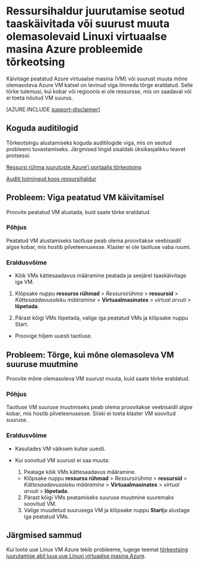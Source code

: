 <properties
   pageTitle="VM taaskäivitamine või suuruse muutmise probleemid | Microsoft Azure'i"
   description="Ressursihaldur juurutamise seotud taaskäivitada või suurust muuta olemasolevaid Linuxi virtuaalse masina Azure probleemide tõrkeotsing"
   services="virtual-machines-linux, azure-resource-manager"
   documentationCenter=""
   authors="Deland-Han"
   manager="felixwu"
   editor=""
   tags="top-support-issue"/>

<tags
   ms.service="virtual-machines-linux"
   ms.topic="support-article"
   ms.tgt_pltfrm="vm-linux"
   ms.devlang="na"
   ms.workload="required"
   ms.date="09/09/2016"
   ms.author="delhan"/>

# <a name="troubleshoot-resource-manager-deployment-issues-with-restarting-or-resizing-an-existing-linux-virtual-machine-in-azure"></a>Ressursihaldur juurutamise seotud taaskäivitada või suurust muuta olemasolevaid Linuxi virtuaalse masina Azure probleemide tõrkeotsing

Käivitage peatatud Azure virtuaalse masina (VM) või suurust muuta mõne olemasoleva Azure VM katsel on levinud viga ilmneda tõrge eraldatud. Selle tõrke tulemusi, kui kobar või regioonis ei ole ressursse, mis on saadaval või ei toeta nõutud VM suurus.

[AZURE.INCLUDE [support-disclaimer](../../includes/support-disclaimer.md)]

## <a name="collect-audit-logs"></a>Koguda auditilogid

Tõrkeotsingu alustamiseks koguda auditilogide viga, mis on seotud probleemi tuvastamiseks. Järgmised lingid sisaldab üksikasjalikku teavet protsessi:

[Ressursi rühma juurutuste Azure'i portaalis tõrkeotsing](../resource-manager-troubleshoot-deployments-portal.md)

[Auditi toimingud koos ressursihaldur](../resource-group-audit.md)

## <a name="issue-error-when-starting-a-stopped-vm"></a>Probleem: Viga peatatud VM käivitamisel

Proovite peatatud VM alustada, kuid saate tõrke eraldatud.

### <a name="cause"></a>Põhjus

Peatatud VM alustamiseks taotluse peab olema proovitakse veebisaidil algse kobar, mis hostib pilveteenusesse. Klaster ei ole taotluse vaba ruumi.

### <a name="resolution"></a>Eraldusvõime

*   Kõik VMs kättesaadavus määramine peatada ja seejärel taaskäivitage iga VM.

  1. Klõpsake nuppu **ressurss rühmad** > _Ressursirühma_ > **ressursid** > _Kättesaadavusoleku määramine_ > **Virtuaalmasinates** > _virtual arvuti_ > **lõpetada**.

  2. Pärast kõigi VMs lõpetada, valige iga peatatud VMs ja klõpsake nuppu Start.

*   Proovige hiljem uuesti taotluse.

## <a name="issue-error-when-resizing-an-existing-vm"></a>Probleem: Tõrge, kui mõne olemasoleva VM suuruse muutmine

Proovite mõne olemasoleva VM suurust muuta, kuid saate tõrke eraldatud.

### <a name="cause"></a>Põhjus

Taotluse VM suuruse muutmiseks peab olema proovitakse veebisaidil algse kobar, mis hostib pilveteenusesse. Siiski ei toeta klaster VM soovitud suuruse.

### <a name="resolution"></a>Eraldusvõime

* Kasutades VM väiksem kutse uuesti.

* Kui soovitud VM suurust ei saa muuta:

  1. Peatage kõik VMs kättesaadavus määramine.

    * Klõpsake nuppu **ressurss rühmad** > _Ressursirühma_ > **ressursid** > _Kättesaadavusoleku määramine_ > **Virtuaalmasinates** > _virtual arvuti_ > **lõpetada**.

  2. Pärast kõigi VMs peatamiseks suuruse muutmine suuremaks soovitud VM.
  3. Valige muudetud suurusega VM ja klõpsake nuppu **Start**ja alustage iga peatatud VMs.

## <a name="next-steps"></a>Järgmised sammud

Kui loote uue Linux VM Azure tekib probleeme, lugege teemat [tõrkeotsing juurutamise abil luua uue Linuxi virtuaalse masina Azure](../virtual-machines/virtual-machines-linux-troubleshoot-deployment-new-vm.md).
